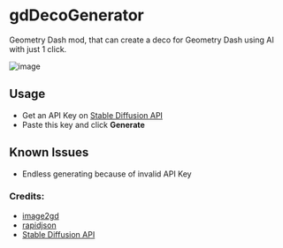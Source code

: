 # gdDecoGenerator
Geometry Dash mod, that can create a deco for Geometry Dash using AI with just 1 click.

![image](https://github.com/ItzSyber/gdDecoGenerator/assets/144482239/3089e00a-9d63-4516-a839-91bf7974e508)

## Usage
- Get an API Key on [Stable Diffusion API](https://stablediffusionapi.com/dashboard/apikeys)
- Paste this key and click **Generate**

## Known Issues
- Endless generating because of invalid API Key

### Credits:
- [image2gd](https://github.com/iAndyHD3/image2gd)
- [rapidjson](https://github.com/Tencent/rapidjson)
- [Stable Diffusion API](https://stablediffusionapi.com)